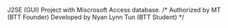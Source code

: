 J2SE (GUI) Project with Miscrosoft Access database.
/*
	Authorized by MT (BTT Founder)
	Developed by Nyan Lynn Tun (BTT Student)
*/